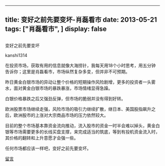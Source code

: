 
---
title:  变好之前先要变坏-肖磊看市
date: 2013-05-21
tags: ["肖磊看市", ]
display: false
---


## 



变好之前先要变坏




kanshi1314




在投资市场，获取有用的信息就像大海捞针，我每天用18个小时思考，用五分钟告诉你；这里是肖磊看市，市场纵然复杂多变，但并非不可预期。


 

昨日黄金白银市场的异动让整个价格的短期操作风险剧增，更多的投资者一头雾水，面对黄金白银市场的暴跌暴涨，市场情绪显得急躁。

白银价格暴跌之后又强劲反弹，但市场的脆弱并没有得到好转。

欧洲股票市场继续走强，风险市场的吸引力继续扩散，继日本、美国股指飙升之后，欧洲股市的上涨对大宗商品市场的压力依然较大。

目前的整个市场基本靠资金流向推动，流入股市的资金一时半会难以掉头，黄金白银等市场需要更多的长线买盘支撑，来完成适当的筑底，等到有投机资金流入时，其价格的翻转和上升意愿才会强一些。

任何市场都应该一样吧，变好之前先要变坏。

 









[留言](javascript:;)



